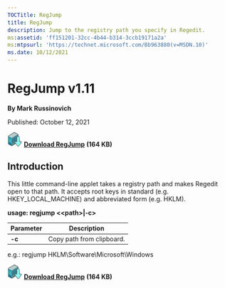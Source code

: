 ```yaml
--- 
TOCTitle: RegJump
title: RegJump
description: Jump to the registry path you specify in Regedit.
ms:assetid: 'ff151201-32cc-4b44-b314-3ccb19171a2a'
ms:mtpsurl: 'https://technet.microsoft.com/Bb963880(v=MSDN.10)'
ms.date: 10/12/2021
---
```


# RegJump v1.11

**By Mark Russinovich**

Published: October 12, 2021

[![Download](media/shared/Download_sm.png)](https://download.sysinternals.com/files/RegJump.zip) [**Download RegJump**](https://download.sysinternals.com/files/RegJump.zip) **(164 KB)**

## Introduction

This little command-line applet takes a registry path and makes Regedit
open to that path. It accepts root keys in standard (e.g.
HKEY\_LOCAL\_MACHINE) and abbreviated form (e.g. HKLM).

**usage: regjump &lt;&lt;path&gt;|-c&gt;**

|Parameter  |Description  |
|---------|---------|
|  **-c**  | Copy path from clipboard. |

e.g.: regjump HKLM\\Software\\Microsoft\\Windows

[![Download](media/shared/Download_sm.png)](https://download.sysinternals.com/files/RegJump.zip) [**Download RegJump**](https://download.sysinternals.com/files/RegJump.zip) **(164 KB)**
